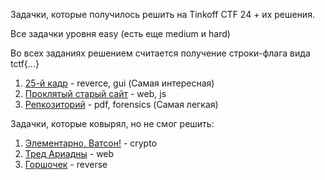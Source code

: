 Задачки, которые получилось решить на Tinkoff CTF 24 + их решения.

Все задачки уровня easy (есть еще medium и hard)

Во всех заданиях решением считается получение строки-флага вида tctf{...}

1) [25-й кадр](./ScaryFace/README.md) - reverce, gui (Самая интересная)
2) [Проклятый старый сайт](./OldCursedSite/README.md) - web, js
3) [Репкозиторий](./Pdf/README.md) - pdf, forensics (Самая легкая)

Задачки, которые ковырял, но не смог решить:

1) [Элементарно, Ватсон!](./Vatson/README.md) - crypto
2) [Тред Ариадны](./Mem/README.md) - web
3) [Горшочек](./Gorchok/README.md) - reverse
